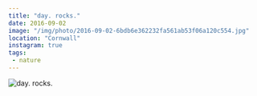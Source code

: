 ```yaml
---
title: "day. rocks."
date: 2016-09-02
image: "/img/photo/2016-09-02-6bdb6e362232fa561ab53f06a120c554.jpg"
location: "Cornwall"
instagram: true
tags:
 - nature
---
```


![day. rocks.](/img/photo/2016-09-02-6bdb6e362232fa561ab53f06a120c554.jpg)

